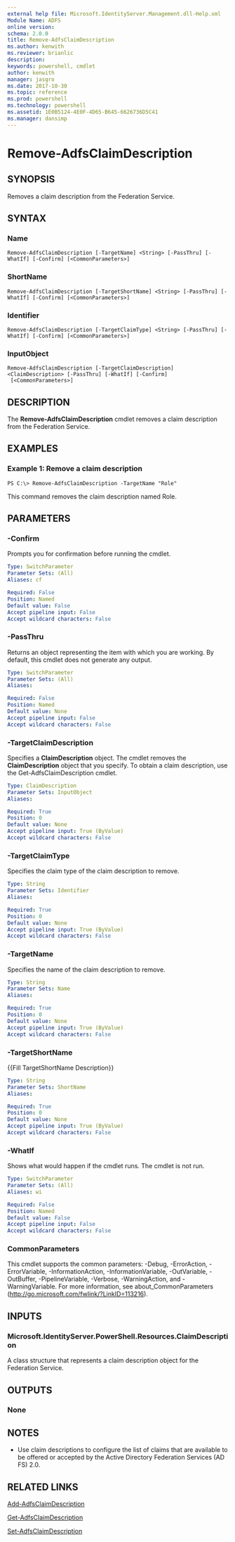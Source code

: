 ```yaml
---
external help file: Microsoft.IdentityServer.Management.dll-Help.xml
Module Name: ADFS
online version: 
schema: 2.0.0
title: Remove-AdfsClaimDescription
ms.author: kenwith
ms.reviewer: brianlic
description: 
keywords: powershell, cmdlet
author: kenwith
manager: jasgro
ms.date: 2017-10-30
ms.topic: reference
ms.prod: powershell
ms.technology: powershell
ms.assetid: 1E0B5124-4E0F-4D65-B645-6626736D5C41
ms.manager: dansimp
---
```


# Remove-AdfsClaimDescription

## SYNOPSIS
Removes a claim description from the Federation Service.

## SYNTAX

### Name
```
Remove-AdfsClaimDescription [-TargetName] <String> [-PassThru] [-WhatIf] [-Confirm] [<CommonParameters>]
```

### ShortName
```
Remove-AdfsClaimDescription [-TargetShortName] <String> [-PassThru] [-WhatIf] [-Confirm] [<CommonParameters>]
```

### Identifier
```
Remove-AdfsClaimDescription [-TargetClaimType] <String> [-PassThru] [-WhatIf] [-Confirm] [<CommonParameters>]
```

### InputObject
```
Remove-AdfsClaimDescription [-TargetClaimDescription] <ClaimDescription> [-PassThru] [-WhatIf] [-Confirm]
 [<CommonParameters>]
```

## DESCRIPTION
The **Remove-AdfsClaimDescription** cmdlet removes a claim description from the Federation Service.

## EXAMPLES

### Example 1: Remove a claim description
```
PS C:\> Remove-AdfsClaimDescription -TargetName "Role"
```

This command removes the claim description named Role.

## PARAMETERS

### -Confirm
Prompts you for confirmation before running the cmdlet.

```yaml
Type: SwitchParameter
Parameter Sets: (All)
Aliases: cf

Required: False
Position: Named
Default value: False
Accept pipeline input: False
Accept wildcard characters: False
```

### -PassThru
Returns an object representing the item with which you are working.
By default, this cmdlet does not generate any output.

```yaml
Type: SwitchParameter
Parameter Sets: (All)
Aliases: 

Required: False
Position: Named
Default value: None
Accept pipeline input: False
Accept wildcard characters: False
```

### -TargetClaimDescription
Specifies a **ClaimDescription** object.
The cmdlet removes the **ClaimDescription** object that you specify.
To obtain a claim description, use the Get-AdfsClaimDescription cmdlet.

```yaml
Type: ClaimDescription
Parameter Sets: InputObject
Aliases: 

Required: True
Position: 0
Default value: None
Accept pipeline input: True (ByValue)
Accept wildcard characters: False
```

### -TargetClaimType
Specifies the claim type of the claim description to remove.

```yaml
Type: String
Parameter Sets: Identifier
Aliases: 

Required: True
Position: 0
Default value: None
Accept pipeline input: True (ByValue)
Accept wildcard characters: False
```

### -TargetName
Specifies the name of the claim description to remove.

```yaml
Type: String
Parameter Sets: Name
Aliases: 

Required: True
Position: 0
Default value: None
Accept pipeline input: True (ByValue)
Accept wildcard characters: False
```

### -TargetShortName
{{Fill TargetShortName Description}}

```yaml
Type: String
Parameter Sets: ShortName
Aliases: 

Required: True
Position: 0
Default value: None
Accept pipeline input: True (ByValue)
Accept wildcard characters: False
```

### -WhatIf
Shows what would happen if the cmdlet runs.
The cmdlet is not run.

```yaml
Type: SwitchParameter
Parameter Sets: (All)
Aliases: wi

Required: False
Position: Named
Default value: False
Accept pipeline input: False
Accept wildcard characters: False
```

### CommonParameters
This cmdlet supports the common parameters: -Debug, -ErrorAction, -ErrorVariable, -InformationAction, -InformationVariable, -OutVariable, -OutBuffer, -PipelineVariable, -Verbose, -WarningAction, and -WarningVariable. For more information, see about_CommonParameters (http://go.microsoft.com/fwlink/?LinkID=113216).

## INPUTS

### Microsoft.IdentityServer.PowerShell.Resources.ClaimDescription
A class structure that represents a claim description object for the Federation Service.

## OUTPUTS

### None

## NOTES
* Use claim descriptions to configure the list of claims that are available to be offered or accepted by the Active Directory Federation Services (AD FS) 2.0.

## RELATED LINKS

[Add-AdfsClaimDescription](./Add-AdfsClaimDescription.md)

[Get-AdfsClaimDescription](./Get-AdfsClaimDescription.md)

[Set-AdfsClaimDescription](./Set-AdfsClaimDescription.md)

